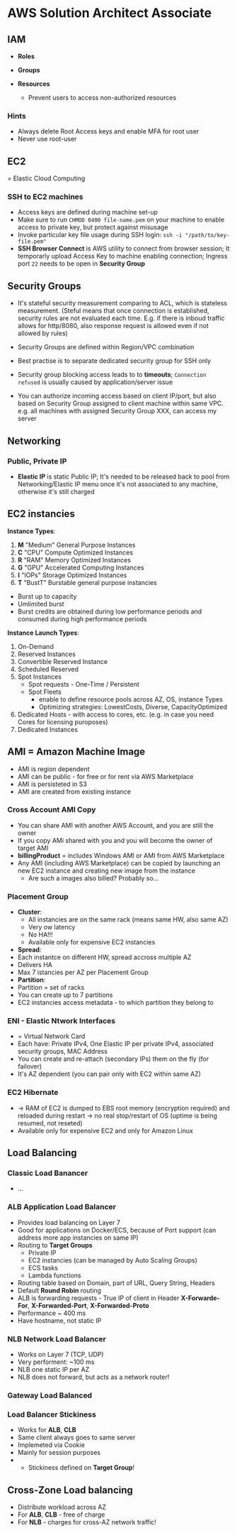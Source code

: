 # AWS Solution Architect Associate

## IAM

* __Roles__

* __Groups__

* __Resources__
  * Prevent users to access non-authorized resources

### Hints

* Always delete Root Access keys and enable MFA for root user
* Never use root-user

## EC2

= Elastic Cloud Computing

### SSH to EC2 machines

* Access keys are defined during machine set-up
* Make sure to run `CHMOD 0400 file-name.pem` on your machine to enable access to private key, but protect against misusage
* Invoke particular key file usage during SSH login: `ssh -i "/path/to/key-file.pem"`
* __SSH Browser Connect__ is AWS utility to connect from browser session; It temporarly upload Access Key to machine enabling connection; Ingress port `22` needs to be open in __Security Group__

## Security Groups

* It's stateful security measurement comparing to ACL, which is stateless measurement. (Steful means that once connection is established, security rules are not evaluated each time. E.g. if there is inboud traffic allows for http/8080, also response request is allowed even if not allowed by rules)

* Security Groups are defined within Region/VPC combination

* Best practise is to separate dedicated security group for SSH only

* Security group blocking access leads to to __timeouts__; `Connection refused` is usually caused by application/server issue

* You can authorize incoming access based on client IP/port, but also based on Security Group assigned to client machine within same VPC. e.g. all machines with assigned Security Group XXX, can access my server

## Networking

### Public, Private IP

* __Elastic IP__ is static Public IP; It's needed to be released back to pool from Networking/Elastic IP menu once it's not associated to any machine, otherwise it's still charged

## EC2 instancies

__Instance Types__:
1. __M__ "Medium" General Purpose Instances
2. __C__ "CPU" Compute Optimized Instances
3. __R__ "RAM" Memory Optimized Instances
4. __G__ "GPU" Accelerated Computing Instances
6. __I__ "IOPs" Storage Optimized Instances
7. __T__ "BustT" Burstable general purpose instancies
  * Burst up to capacity
  * Umlimited burst
  * Burst credits are obtained during low performance periods and consumed during high performance periods

__Instance Launch Types__:
1. On-Demand
2. Reserved Instances
3. Convertible Reserved Instance
4. Scheduled Reserved
5. Spot Instances
   * Spot requests - One-Time / Persistent
   * Spot Fleets  
     * enable to define resource pools across AZ, OS, instance Types
     * Optimizing strategies: LowestCosts, Diverse, CapacityOptimized
7. Dedicated Hosts - with access to cores, etc. (e.g. in case you need Cores for licensing puroposes)
8. Dedicated Instances

## AMI = Amazon Machine Image

* AMI is region dependent
* AMI can be public - for free or for rent via AWS Marketplace
* AMI is persisteted in S3
* AMI are created from existing instance 

### Cross Account AMI Copy

* You can share AMI with another AWS Account, and you are still the owner
* If you copy AMi shared with you and you will become the owner of target AMI
* __billingProduct__ = includes Windows AMI or AMI from AWS Marketplace
* Any AMI (including AWS Marketplace) can be copied by launching an new EC2 instance and creating new image from the instance
  * Are such a images also billed? Probably so...

### Placement Group

* __Cluster__:
  * All instancies are on the same rack (means same HW, also same AZ)
  * Very ow latency
  * No HA!!!
  * Available only for expensive EC2 instancies
*  __Spread__:
  * Each instantce on different HW, spread accross multiple AZ
  * Delivers HA
  * Max 7 istancies per AZ per Placement Group
*  __Partition__:
  * Partition = set of racks
  * You can create up to 7 partitions
  * EC2 instancies access metadata - to which partition they belong to

### ENI - Elastic Ntwork Interfaces

* = Virtual Network Card
* Each have: Private IPv4, One Elastic IP per private IPv4, associated security groups, MAC Address
* You can create and re-attach (secondary IPs) them on the fly (for failover)
* It's AZ dependent (you can pair only with EC2 within same AZ)

### EC2 Hibernate

* -> RAM of EC2 is dumped to EBS root memory (encryption required) and reloaded during restart -> no real stop/restart of OS (uptime is being resumed, not reseted) 
* Available only for expensive EC2 and only for Amazon Linux

## Load Balancing

### Classic Load Banancer

* ...

### ALB Application Load Balancer

* Provides load balancing on Layer 7
* Good for applications on Docker/ECS, because of Port support (can address more app instancies on same IP)
* Routing to __Target Groups__
  * Private IP
  * EC2 instancies (can be managed by Auto Scaling Groups)
  * ECS tasks
  * Lambda functions
* Routing table based on Domain, part of URL, Query String, Headers
* Default __Round Robin__ routing
* ALB is forwarding requests - True IP of client in Header **X-Forwarde-For**, **X-Forwarded-Port**, **X-Forwarded-Proto**
* Performance ~ 400 ms
* Have hostname, not static IP

### NLB Network Load Balancer

* Works on Layer 7 (TCP, UDP)
* Very performent: ~100 ms 
* NLB one static IP per AZ
* NLB does not forward, but acts as a network router!

### Gateway Load Balanced

### Load Balancer Stickiness

* Works for **ALB**, **CLB**
* Same client always goes to same server
* Implemeted via Cookie
* Mainly for session purposes
* * Stickiness defined on **Target Group**!

## Cross-Zone Load balancing

* Distribute workload across AZ
* For **ALB**, **CLB** - free of charge
* For **NLB** - charges for cross-AZ network traffic!
